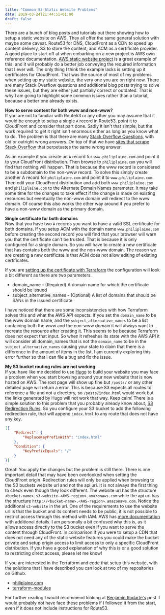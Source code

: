 ```yaml
---
title: "Common S3 Static Website Problems"
date: 2019-03-24T21:44:51+01:00
draft: false
---
```


There are a bunch of blog posts and tutorials out there showing how to setup a
static website on AWS. They all offer the same general solution with maybe some
caveat. Route53 for DNS, CloudFront as a CDN to speed up content delivery, S3
to store the content, and ACM as a certificate provider. A good place to start
off at when embarking on a new project is AWS own reference documentation.
[AWS static website project](https://aws.amazon.com/getting-started/projects/host-static-website/)
is a great example of this, and it will probably do a better job conveying the
required information that I ever will. The only thing I think the example lacks
is setting up it certificates for CloudFront. That was the source of most of my
problems when setting up my static website, the very one you are on right now.
There are many Stack Overflow questions and additional blog posts trying to
solve these issues, but they are either just partially correct or outdated.
That is why I am going to highlight some common issues rather than a tutorial,
because a better one already exists.

**How to serve content for both www and non-www?**</br>
If you are not to familiar with Route53 or any other you may assume that it
would be enough to setup a single `A` record in Route53, point it to CloudFront
and consider that part done. Sadly it isn't that simple, but the work required
to get it right isn't enormous either as long as you know what to do. The
problem is that there are many [Stack Overflow Questions](https://stackoverflow.com/questions/37000416/need-to-rewrite-non-www-to-www-in-aws-s3-bucket-and-cloudfront), with old or outright wrong answers. On top of that we have [sites that scrape Stack Overflow](http://www.internetkatta.com/hosting/rewrite-non-www-to-www-in-aws-s3-bucket-and-cloudfront/) that perpetuates the same wrong answer. 

As an example if you create an `A` record for `www.philiplaine.com` and point it to your CloudFront distribution.
Then browse to `philiplaine.com` you will find that nothing will happen.
That is because the www record is considered to be a subdomain to the non-www record.
To solve this simply create another A record for `philiplaine.com` and point it to `www.philiplaine.com`.
Then edit your CloudFront distribution and add both `www.philiplaine.com` and
`philiplaine.com` to the Alternate Domain Names parameter. It may take some
time for the changes to take effect if the change is made on existing resources
but eventually the non-www domain will redirect to the www domain. Of course this
also works the other way around if you prefer to have a non-www domain as the
primary domain.

**Single certificate for both domains**</br>
Now that you have two `A` records you want to have a valid SSL certificate for
both domains. If you setup ACM with the domain name `www.philiplaine.com`
before creating the second record you will find that your browser will warn
you that the certificate can't be trusted. That is because it is only
configured for a single domain. So you will have to create a new certificate
that has contains both the www and the non-www domain. The reason we are
creating a new certificate is that ACM does not allow editing of existing
certificates.

If you are [setting up the certificate with Terraform](https://www.terraform.io/docs/providers/aws/r/acm_certificate.html) the configuration will
look a bit different as there are two parameters.

* domain_name - (Required) A domain name for which the certificate should be issued
* subject_alternative_names - (Optional) A list of domains that should be SANs in the issued certificate

I have noticed that there are some inconsistencies with how Terraform solves
this and what the AWS API expects. If you set the `domain_name` to be the www
domain name, and the `subject_alternative_names` to be a list containing both
the www and the non-www domain it will always want to recreate the resource
after creating it. This seems to be because Terraform does not expect that
input. So when it refreshes its state with the AWS API it will consider all
domain_names that is not the `domain_name` to be in the
`subject_alternative_names` causing your state to claim that there is a
difference in the amount of items in the list. I am currently exploring this
error further so that I can file a bug and fix the issue.

**My S3 bucket routing rules are not working**</br>
If you have like me decided to use [Hugo](gohugo.io) to build your website you
may face a problem when you start browsing around your new website that is now
hosted on AWS. The root page will show up fine but `/posts/` or any other
detailed page will return a error. This is because S3 expects all routes to
reference a file and not a directory, so `/posts/index.html` would work but the
links generated by Hugo will not work that way. Keep calm! There is a simple
solution to this problem that you probably already know about, [S3 Redirection
Rules](https://docs.aws.amazon.com/AmazonS3/latest/dev/how-to-page-redirect.html).
So you configure your S3 bucket to add the following redirection rule, that
will append `index.html` to any route that does not have any key.
```json
[{
    "Redirect": {
        "ReplaceKeyPrefixWith": "index.html"
    },
    "Condition": {
        "KeyPrefixEquals": "/"
    }
}]
```
Great! You apply the changes but the problem is still there. There is one
important detail that may have been overlooked when setting the CloudFront
origin. Redirection rules will only be applied when browsing to the S3 buckets
website url and not the api url. It is not always the first thing to check even
though they look different. The website url has the structure `<bucket-name>.s3-website-<AWS-region>.amazonaws.com`
while the api url has the structure `http://<bucket-name>.<AWS-region>.amazonaws.com`.
Notice the additional `s3-website` in the url. One of the requirements to use
the website url is that the bucket and its content needs to be public, it is
not possible to restrict access through this method with IAM. AWS has [more
documentation](https://docs.aws.amazon.com/AmazonS3/latest/dev/WebsiteHosting.html)
with additional details. I am personally a bit confused why this is, as it
allows access directly to the S3 bucket even if you want to serve the content
through CloudFront. In comparison if you were to setup a CDN that does not need
any of the static website features you could make the bucket private and setup
origin access to limit access to only a specific CloudFront distribution. If
you have a good explanation of why this is or a good solution to restricting
direct access, please let me know!

If you are interested in the Terraform and code that setup this website, with
the solutions that I have described you can look at two of my repositories on Github.

* [philiplaine.com](https://github.com/phillebaba/philiplaine.com)
* [terraform-modules](https://github.com/phillebaba/terraform-modules)

For further reading I would recommend looking at [Benjamin Rodarte's](https://medium.com/@brodartec/hosting-a-static-site-with-https-enabled-using-aws-s3-cloudfront-and-godaddy-826dae41fdc6) post. I would probably not have face these problems if I followed it from the start, even if it does not include instructions for Route53.

